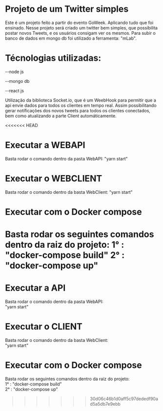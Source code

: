 # Projeto de um Twitter simples 
Este é um projeto feito a partir do evento GoWeek. Aplicando tudo que foi ensinado.
Nesse projeto será criado um twitter bem simples, que possíbilita postar novos Tweets, e os usuários consigam ver os mesmos.
Para subir o banco de dados em mongo db foi utilizado a ferramenta: "mLab".

# Técnologias utilizadas:
--node js

--mongo db

--react js

Utilização da biblioteca Socket.io, que é um WeebHook para permitir que a api envie dados para todos os clientes em tempo real.
Assim possibilitando gerar notíficações dos novos tweets para todos os clientes conectados, bem como atualizando a parte Client automáticamente.


<<<<<<< HEAD
# Executar a WEBAPI
Basta rodar o comando dentro da pasta WebAPI: 
    "yarn start"

# Executar o WEBCLIENT
Basta rodar o comando dentro da basta WebClient: 
    "yarn start"

# Executar com o Docker compose
Basta rodar os seguintes comandos dentro da raiz do projeto:
    1° : "docker-compose build"
    2° : "docker-compose up"
=======
# Executar a API
Basta rodar o comando dentro da pasta WebAPI:   
    "yarn start"

# Executar o CLIENT
Basta rodar o comando dentro da basta WebClient:   
    "yarn start"

# Executar com o Docker compose
Basta rodar os seguintes comandos dentro da raiz do projeto:  
    1° : "docker-compose build"  
    2° : "docker-compose up"  
>>>>>>> 30d06c46b1d0aff5c97dededf90ad5a5db7e9ebb
